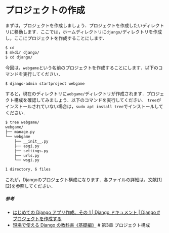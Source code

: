 # プロジェクトの作成

まずは，プロジェクトを作成しましょう．プロジェクトを作成したいディレクトリに移動します．ここでは，ホームディレクトリに`django/`ディレクトリを作成し，ここにプロジェクトを作成することにします．

```bash
$ cd
$ mkdir django/
$ cd django/
```

今回は，`webgame`という名前のプロジェクトを作成することにします．以下のコマンドを実行してください．

```bash
$ django-admin startproject webgame
```

すると，現在のディレクトリに`webgame/`ディレクトリが作成されます．プロジェクト構成を確認してみましょう．以下のコマンドを実行してください．
`tree`がインストールされていない場合は，`sudo apt install tree`でインストールしてください．

```bash
$ tree webgame/
webgame/
├── manage.py
└── webgame
    ├── __init__.py
    ├── asgi.py
    ├── settings.py
    ├── urls.py
    └── wsgi.py

1 directory, 6 files
```

これが，Djangoのプロジェクト構成になります．各ファイルの詳細は，文献[1][2]を参照してください．

##### 参考
- [はじめての Django アプリ作成、その 1 | Django ドキュメント | Django # プロジェクトを作成する](https://docs.djangoproject.com/ja/2.1/intro/tutorial01/#creating-a-project)
- [現場で使える Django の教科書《基礎編》](https://www.amazon.co.jp/gp/product/4802094744/ref=as_li_tl?ie=UTF8&camp=247&creative=1211&creativeASIN=4802094744&linkCode=as2&tag=kntoku-22&linkId=fc90e21deb229a857829bf598409e259) # 第3章 プロジェクト構成
